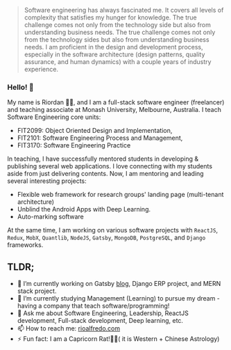 
<!--
**riordanalfredo/riordanalfredo** is a ✨ _special_ ✨ repository because its `README.md` (this file) appears on your GitHub profile.
Here are some ideas to get you started:
-->
> Software engineering has always fascinated me. It covers all levels of complexity that satisfies my hunger for knowledge. The true challenge comes not only from the technology side but also from understanding business needs. The true challenge comes not only from the technology sides but also from understanding business needs. I am proficient in the design and development process, especially in the software architecture (design patterns, quality assurance, and human dynamics) with a couple years of industry experience.

### Hello! 👋

My name is Riordan 👨‍🚀, and I am a full-stack software engineer (freelancer) and teaching associate at Monash University, Melbourne, Australia. I teach Software Engineering core units:
- FIT2099: Object Oriented Design and Implementation, 
- FIT2101: Software Engineering Process and Management, 
- FIT3170: Software Engineering Practice

In teaching, I have successfully mentored students in developing & publishing several web applications. I love connecting with my students aside from just delivering contents. Now, I am mentoring and leading several interesting projects:
- Flexible web framework for research groups' landing page (multi-tenant architecture)
- Unblind the Android Apps with Deep Learning.
- Auto-marking software

At the same time, I am working on various software projects with `ReactJS`, `Redux`, `MobX`, `Quantlib`, `NodeJS`, `Gatsby`, `MongoDB`, `PostgreSQL`, and `Django` frameworks.

## TLDR;
- 🔭 I’m currently working on Gatsby [blog](rioalfredo.com), Django ERP project, and MERN stack project.
- 🌱 I’m currently studying Management (Learning) to pursue my dream - having a company that teach software/programming!
- 💬 Ask me about Software Engineering, Leadership, ReactJS development, Full-stack development, Deep learning, etc.
- 📫 How to reach me: [rioalfredo.com](rioalfredo.com)
- ⚡ Fun fact: I am a Capricorn Rat!🐐🐀( it is Western + Chinese Astrology)

